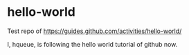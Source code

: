 # hello-world
Test repo of https://guides.github.com/activities/hello-world/

I, hqueue, is following the hello world tutorial of github now.
